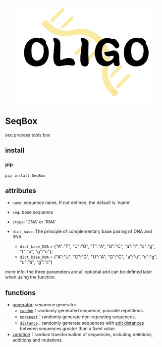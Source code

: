 
<div align="center">

<img src="./docs/imgs/oligo_logo.png">

</div>

# SeqBox
seq process tools box

## install

### pip

```
pip install SeqBox
```

## attributes

- `name`: sequence name, If not defined, the default is 'name'

- `seq`: base sequence

- `stype`: 'DNA' or 'RNA'

- `dict_base`:  The principle of complementary base pairing of DNA and RNA. 
    - `dict_base_DNA` = {"A":"T", "C":"G", "T":"A", "G":"C", "a":"t", "c":"g", "t":"a", "g":"c"}; 
    - `dict_base_RNA` = {"A":"U", "C":"G", "U":"A", "G":"C", "a":"u", "c":"g", "u":"a", "g":"c"}

more info: the three parameters are all optional and can be defined later when using the function.

## functions

- [generator](./docs/generator.md): sequence generator
    - [`random`](./docs/generator.md#random)：randomly generated sequence, possible repetitions.
    - [`norepeat`](./docs/generator.md#norepeat)：randomly generate non-repeating sequences.
    - [`distance`](./docs/generator.md#distance)：randomly generate sequences with [edit distances](https://github.com/ztane/python-Levenshtein) between sequences greater than a fixed value.
- [variation](./docs/variation.md)：random transformation of sequences, including deletions, additions and mutations.